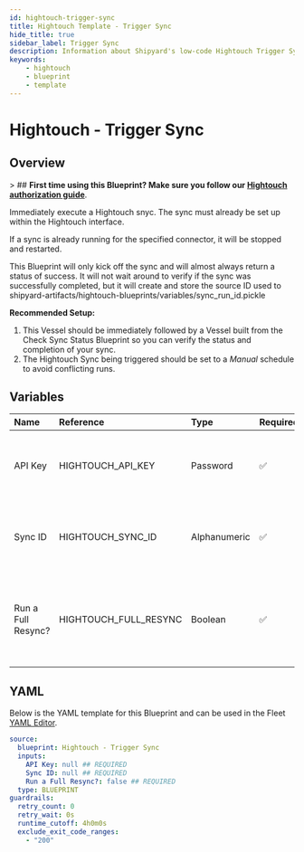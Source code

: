 ```yaml
---
id: hightouch-trigger-sync
title: Hightouch Template - Trigger Sync
hide_title: true
sidebar_label: Trigger Sync
description: Information about Shipyard's low-code Hightouch Trigger Sync blueprint. Immediately trigger a Hightouch sync.
keywords:
    - hightouch
    - blueprint
    - template
---
```


# Hightouch - Trigger Sync

## Overview

&gt; ## **First time using this Blueprint? Make sure you follow our [Hightouch authorization guide](https://www.shipyardapp.com/docs/blueprint-library/hightouch/hightouch-authorization/)**.

Immediately execute a Hightouch snyc. The sync must already be set up within the Hightouch interface.

If a sync is already running for the specified connector, it will be stopped and restarted.

This Blueprint will only kick off the sync and will almost always return a status of success. It will not wait around to verify if the sync was successfully completed, but it will create and store the source ID used to shipyard-artifacts/hightouch-blueprints/variables/sync_run_id.pickle

**Recommended Setup:**
1. This Vessel should be immediately followed by a Vessel built from the Check Sync Status Blueprint so you can verify the status and completion of your sync.
2. The Hightouch Sync being triggered should be set to a *Manual* schedule to avoid conflicting runs.



## Variables

| Name | Reference | Type | Required | Default | Options | Description |
|:---|:---|:---|:---|:---|:---|:---|
| API Key | HIGHTOUCH_API_KEY | Password | :white_check_mark: | - | - | The API Key associated with your Hightouch account. |
| Sync ID | HIGHTOUCH_SYNC_ID | Alphanumeric | :white_check_mark: | - | - | The ID of the Hightouch sync you want to refresh. |
| Run a Full Resync? | HIGHTOUCH_FULL_RESYNC | Boolean | :white_check_mark: | false | - | If TRUE, will rescync all of the rows in the query, rather than only the new ones. |


## YAML

Below is the YAML template for this Blueprint and can be used in the Fleet [YAML Editor](../../reference/fleets/yaml-editor.md).

```yaml
source:
  blueprint: Hightouch - Trigger Sync
  inputs:
    API Key: null ## REQUIRED
    Sync ID: null ## REQUIRED
    Run a Full Resync?: false ## REQUIRED
  type: BLUEPRINT
guardrails:
  retry_count: 0
  retry_wait: 0s
  runtime_cutoff: 4h0m0s
  exclude_exit_code_ranges:
    - "200"
```
